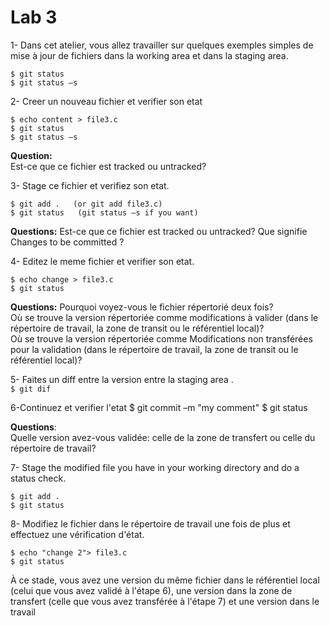 # Lab 3

1- Dans cet atelier, vous allez travailler sur quelques exemples simples de mise à jour de fichiers dans la working area et dans la staging area.

```shell script
$ git status
$ git status –s
```
2- Creer un nouveau fichier et verifier son etat
```shell script
$ echo content > file3.c
$ git status
$ git status –s
```
**Question:**   
Est-ce que ce fichier est tracked ou untracked?

3- Stage ce fichier et verifiez son etat.
```shell script
$ git add .   (or git add file3.c)
$ git status   (git status –s if you want)
```

**Questions:**
Est-ce que ce fichier est tracked ou untracked?
Que signifie Changes to be committed ?

4- Editez le meme fichier et verifier son etat.
```shell script
$ echo change > file3.c
$ git status
````
**Questions:**
Pourquoi voyez-vous le fichier répertorié deux fois?  
Où se trouve la version répertoriée comme modifications à valider (dans le répertoire de travail, la zone de transit ou le référentiel local)?  
Où se trouve la version répertoriée comme Modifications non transférées pour la validation (dans le répertoire de travail, la zone de transit ou le référentiel local)?  

5- Faites un diff entre la version entre la staging area .  
````$ git dif````

6-Continuez et verifier l'etat
$ git commit –m "my comment"
$ git status

**Questions**:  
Quelle version avez-vous validée: celle de la zone de transfert ou celle du répertoire de travail?

7- Stage the modified file you have in your working directory and do a status check.
```shell script
$ git add .
$ git status
````
8- Modifiez le fichier dans le répertoire de travail une fois de plus et effectuez une vérification d'état.
```shell script
$ echo "change 2"> file3.c
$ git status
```
À ce stade, vous avez une version du même fichier dans le référentiel local (celui que vous avez validé à l'étape 6), une version dans la zone de transfert 
(celle que vous avez transférée à l'étape 7) et une version dans le travail